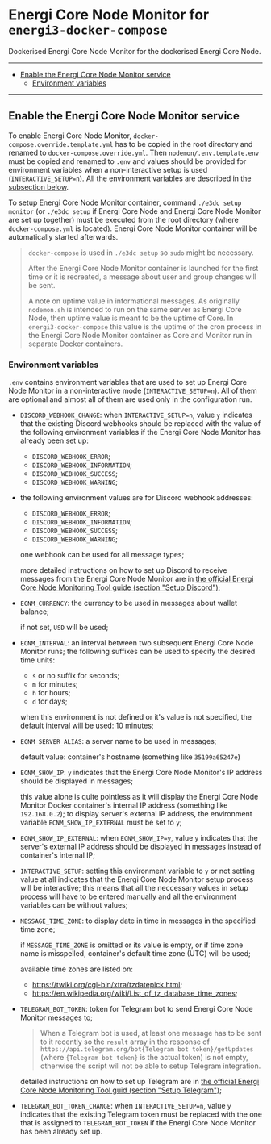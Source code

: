 # Energi Core Node Monitor for `energi3-docker-compose`

Dockerised Energi Core Node Monitor for the dockerised Energi Core Node.

---

- [Enable the Energi Core Node Monitor service](#enable-the-energi-core-node-monitor-service)
  - [Environment variables](#environment-variables)

---

## Enable the Energi Core Node Monitor service

To enable Energi Core Node Monitor, `docker-compose.override.template.yml` has
to be copied in the root directory and renamed to `docker-compose.override.yml`.
Then `nodemon/.env.template.env` must be copied and renamed to `.env` and values
should be provided for environment variables when a non-interactive setup is
used (`INTERACTIVE_SETUP=n`). All the environment variables are described in
[the subsection below](#environment-variables).

To setup Energi Core Node Monitor container, command `./e3dc setup monitor` (or
`./e3dc setup` if Energi Core Node and Energi Core Node Monitor are set up
together) must be executed from the root directory (where `docker-compose.yml`
is located). Energi Core Node Monitor container will be automatically started
afterwards.

> `docker-compose` is used in `./e3dc setup` so `sudo` might be necessary.
>
> After the Energi Core Node Monitor container is launched for the first time or
> it is recreated, a message about user and group changes will be sent.
>
> A note on uptime value in informational messages. As originally `nodemon.sh`
> is intended to run on the same server as Energi Core Node, then uptime value
> is meant to be the uptime of Core. In `energi3-docker-compose` this value is
> the uptime of the cron process in the Energi Core Node Monitor container as
> Core and Monitor run in separate Docker containers.

### Environment variables

`.env` contains environment variables that are used to set up Energi Core Node
Monitor in a non-interactive mode (`INTERACTIVE_SETUP=n`). All of them are
optional and almost all of them are used only in the configuration run.

- `DISCORD_WEBHOOK_CHANGE`: when `INTERACTIVE_SETUP=n`, value `y`  indicates
  that the existing Discord webhooks should be replaced with the value of the
  following environment variables if the Energi Core Node Monitor has already
  been set up:

  - `DISCORD_WEBHOOK_ERROR`;
  - `DISCORD_WEBHOOK_INFORMATION`;
  - `DISCORD_WEBHOOK_SUCCESS`;
  - `DISCORD_WEBHOOK_WARNING`;

- the following environment values are for Discord webhook addresses:

  - `DISCORD_WEBHOOK_ERROR`;
  - `DISCORD_WEBHOOK_INFORMATION`;
  - `DISCORD_WEBHOOK_SUCCESS`;
  - `DISCORD_WEBHOOK_WARNING`;

  one webhook can be used for all message types;

  more detailed instructions on how to set up Discord to receive messages from
  the Energi Core Node Monitor are in
  [the official Energi Core Node Monitoring Tool guide (section "Setup Discord")](https://docs.energi.software/en/advanced/nodemon#discord);
- `ECNM_CURRENCY`: the currency to be used in messages about wallet balance;

  if not set, `USD` will be used;
- `ECNM_INTERVAL`: an interval between two subsequent Energi Core Node Monitor
  runs; the following suffixes can be used to specify the desired time units:

  - `s` or no suffix for seconds;
  - `m` for minutes;
  - `h` for hours;
  - `d` for days;

  when this environment is not defined or it's value is not specified, the
  default interval will be used: 10 minutes;
- `ECNM_SERVER_ALIAS`: a server name to be used in messages;

  default value: container's hostname (something like `35199a65247e`)
- `ECNM_SHOW_IP`: `y` indicates that the Energi Core Node Monitor's IP address
  should be displayed in messages;

  this value alone is quite pointless as it will display the Energi Core Node
  Monitor Docker container's internal IP address (something like `192.168.0.2`);
  to display server's external IP address, the environment variable
  `ECNM_SHOW_IP_EXTERNAL` must be set to `y`;
- `ECNM_SHOW_IP_EXTERNAL`: when `ECNM_SHOW_IP=y`, value `y` indicates that the
  server's external IP address should be displayed in messages instead of
  container's internal IP;
- `INTERACTIVE_SETUP`: setting this environment variable to `y` or not setting
  value at all indicates that the Energi Core Node Monitor setup process will be
  interactive; this means that all the neccessary values in setup process will
  have to be entered manually and all the environment variables can be without
  values;
- `MESSAGE_TIME_ZONE`: to display date in time in messages in the specified time
  zone;

  if `MESSAGE_TIME_ZONE` is omitted or its value is empty, or if time zone name
  is misspelled, container's default time zone (UTC) will be used;

  available time zones are listed on:

  - <https://twiki.org/cgi-bin/xtra/tzdatepick.html>;
  - <https://en.wikipedia.org/wiki/List_of_tz_database_time_zones>;

- `TELEGRAM_BOT_TOKEN`: token for Telegram bot to send Energi Core Node Monitor
  messages to;

  > When a Telegram bot is used, at least one message has to be sent to it
  > recently so the `result` array in the response of
  > `https://api.telegram.org/bot{Telegram bot token}/getUpdates` (where
  > `{Telegram bot token}` is the actual token) is not empty, otherwise the
  > script will not be able to setup Telegram integration.

  detailed instructions on how to set up Telegram are in
  [the official Energi Core Node Monitoring Tool guid (section "Setup Telegram")](https://docs.energi.software/en/advanced/nodemon#telegram);
- `TELEGRAM_BOT_TOKEN_CHANGE`: when `INTERACTIVE_SETUP=n`, value `y` indicates
  that the existing Telegram token must be replaced with the one that is
  assigned to `TELEGRAM_BOT_TOKEN` if the Energi Core Node Monitor has been
  already set up.
